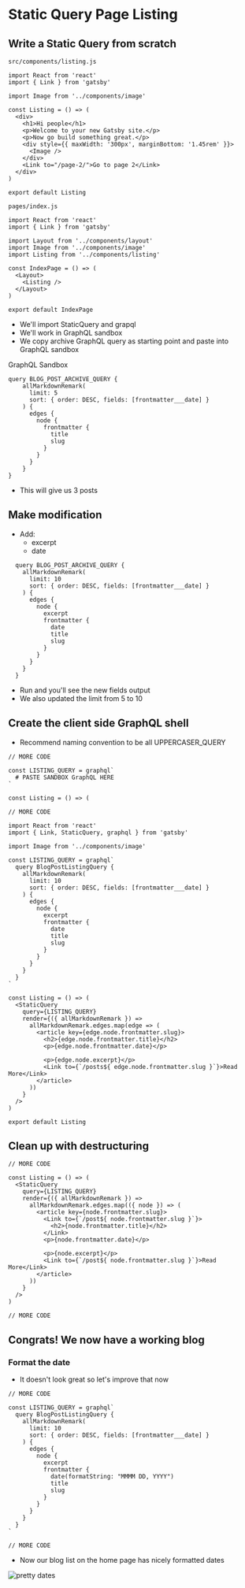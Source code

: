 # Static Query Page Listing
## Write a Static Query from scratch
`src/components/listing.js`

```
import React from 'react'
import { Link } from 'gatsby'

import Image from '../components/image'

const Listing = () => (
  <div>
    <h1>Hi people</h1>
    <p>Welcome to your new Gatsby site.</p>
    <p>Now go build something great.</p>
    <div style={{ maxWidth: '300px', marginBottom: '1.45rem' }}>
      <Image />
    </div>
    <Link to="/page-2/">Go to page 2</Link>
  </div>
)

export default Listing
```

`pages/index.js`

```
import React from 'react'
import { Link } from 'gatsby'

import Layout from '../components/layout'
import Image from '../components/image'
import Listing from '../components/listing'

const IndexPage = () => (
  <Layout>
    <Listing />
  </Layout>
)

export default IndexPage
```

* We'll import StaticQuery and grapql
* We'll work in GraphQL sandbox
* We copy archive GraphQL query as starting point and paste into GraphQL sandbox

GraphQL Sandbox

```
query BLOG_POST_ARCHIVE_QUERY {
    allMarkdownRemark(
      limit: 5
      sort: { order: DESC, fields: [frontmatter___date] }
    ) {
      edges {
        node {
          frontmatter {
            title
            slug
          }
        }
      }
    }
}
```

* This will give us 3 posts

## Make modification
* Add:
    - excerpt
    - date

```
  query BLOG_POST_ARCHIVE_QUERY {
    allMarkdownRemark(
      limit: 10
      sort: { order: DESC, fields: [frontmatter___date] }
    ) {
      edges {
        node {
          excerpt
          frontmatter {
            date
            title
            slug
          }
        }
      }
    }
  }
```

* Run and you'll see the new fields output
* We also updated the limit from 5 to 10

## Create the client side GraphQL shell
* Recommend naming convention to be all UPPERCASER_QUERY

```
// MORE CODE

const LISTING_QUERY = graphql`
  # PASTE SANDBOX GraphQL HERE
`

const Listing = () => (

// MORE CODE
```

```
import React from 'react'
import { Link, StaticQuery, graphql } from 'gatsby'

import Image from '../components/image'

const LISTING_QUERY = graphql`
  query BlogPostListingQuery {
    allMarkdownRemark(
      limit: 10
      sort: { order: DESC, fields: [frontmatter___date] }
    ) {
      edges {
        node {
          excerpt
          frontmatter {
            date
            title
            slug
          }
        }
      }
    }
  }
`

const Listing = () => (
  <StaticQuery
    query={LISTING_QUERY}
    render={({ allMarkdownRemark }) =>
      allMarkdownRemark.edges.map(edge => (
        <article key={edge.node.frontmatter.slug}>
          <h2>{edge.node.frontmatter.title}</h2>
          <p>{edge.node.frontmatter.date}</p>

          <p>{edge.node.excerpt}</p>
          <Link to={`/posts${ edge.node.frontmatter.slug }`}>Read More</Link>
        </article>
      ))
    }
  />
)

export default Listing
```

## Clean up with destructuring
```
// MORE CODE

const Listing = () => (
  <StaticQuery
    query={LISTING_QUERY}
    render={({ allMarkdownRemark }) =>
      allMarkdownRemark.edges.map(({ node }) => (
        <article key={node.frontmatter.slug}>
          <Link to={`/post${ node.frontmatter.slug }`}>
            <h2>{node.frontmatter.title}</h2>
          </Link>
          <p>{node.frontmatter.date}</p>

          <p>{node.excerpt}</p>
          <Link to={`/post${ node.frontmatter.slug }`}>Read More</Link>
        </article>
      ))
    }
  />
)

// MORE CODE
```

## Congrats! We now have a working blog

### Format the date
* It doesn't look great so let's improve that now

```
// MORE CODE

const LISTING_QUERY = graphql`
  query BlogPostListingQuery {
    allMarkdownRemark(
      limit: 10
      sort: { order: DESC, fields: [frontmatter___date] }
    ) {
      edges {
        node {
          excerpt
          frontmatter {
            date(formatString: "MMMM DD, YYYY")
            title
            slug
          }
        }
      }
    }
  }
`

// MORE CODE
```

* Now our blog list on the home page has nicely formatted dates

![pretty dates](https://i.imgur.com/roYtnrc.png)


